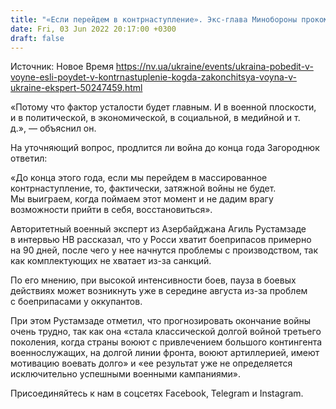 ```yaml
---
title: "«Если перейдем в контрнаступление». Экс-глава Минобороны прокомментировал сроки окончания войны"
date: Fri, 03 Jun 2022 20:17:00 +0300
draft: false
---
```

Источник: Новое Время https://nv.ua/ukraine/events/ukraina-pobedit-v-voyne-esli-poydet-v-kontrnastuplenie-kogda-zakonchitsya-voyna-v-ukraine-ekspert-50247459.html


«Потому что фактор усталости будет главным. И в военной плоскости, и в политической, в экономической, в социальной, в медийной и т. д.», — объяснил он.

На уточняющий вопрос, продлится ли война до конца года Загороднюк ответил:

«До конца этого года, если мы перейдем в массированное контрнаступление, то, фактически, затяжной войны не будет. Мы выиграем, когда поймаем этот момент и не дадим врагу возможности прийти в себя, восстановиться».

Авторитетный военный эксперт из Азербайджана Агиль Рустамзаде в интервью НВ рассказал, что у Росси хватит боеприпасов примерно на 90 дней, после чего у нее начнутся проблемы с производством, так как комплектующих не хватает из-за санкций.

По его мнению, при высокой интенсивности боев, пауза в боевых действиях может возникнуть уже в середине августа из-за проблем с боеприпасами у оккупантов.

При этом Рустамзаде отметил, что прогнозировать окончание войны очень трудно, так как она «стала классической долгой войной третьего поколения, когда страны воюют с привлечением большого контингента военнослужащих, на долгой линии фронта, воюют артиллерией, имеют мотивацию воевать долго» и «ее результат уже не определяется исключительно успешными военными кампаниями».

Присоединяйтесь к нам в соцсетях Facebook, Telegram и Instagram.
